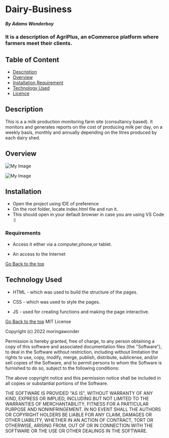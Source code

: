# Dairy-Business
##### By Adams Wonderboy
### It is a description of AgriPlus, an eCommerce platform where farmers meet their clients.

## Table of Content

+ [Description](#description)
+ [Overview](#overview)
+ [Installation Requirement](#Installation)
+ [Technology Used](#requirements)
+ [Licence](#licence)

## Description
<p>This is  a a milk production monitoring farm site (consultancy based). It monitors and generates reports on the cost of producing milk per day, on a weekly basis, monthly and annually depending on the litres produced by each dairy shed.
</p>

## Overview
![My Image](/assets/images/top.png)

![My Image](/assets/images/bottom.png)

## Installation
* Open the project using IDE of preference
* On the root folder, locate index.html file and run it.
* This should open in your default browser in case you are using VS Code :)
### Requirements

* Access it either via a computer,phone,or tablet.

* An access to the Internet

[Go Back to the top](#table-of-content)
## Technology Used
* HTML - which was used to build the structure of the pages.

* CSS - which was used to style the pages.

* JS - used for creating functions and making the page interactive.


[Go Back to the top](#table-of-content)
MIT License

Copyright (c) 2022 moringawonder

Permission is hereby granted, free of charge, to any person obtaining a copy of this software and associated documentation files (the "Software"), to deal in the Software without restriction, including without limitation the rights to use, copy, modify, merge, publish, distribute, sublicense, and/or sell copies of the Software, and to permit persons to whom the Software is furnished to do so, subject to the following conditions:

The above copyright notice and this permission notice shall be included in all copies or substantial portions of the Software.

THE SOFTWARE IS PROVIDED "AS IS", WITHOUT WARRANTY OF ANY KIND, EXPRESS OR IMPLIED, INCLUDING BUT NOT LIMITED TO THE WARRANTIES OF MERCHANTABILITY, FITNESS FOR A PARTICULAR PURPOSE AND NONINFRINGEMENT. IN NO EVENT SHALL THE AUTHORS OR COPYRIGHT HOLDERS BE LIABLE FOR ANY CLAIM, DAMAGES OR OTHER LIABILITY, WHETHER IN AN ACTION OF CONTRACT, TORT OR OTHERWISE, ARISING FROM, OUT OF OR IN CONNECTION WITH THE SOFTWARE OR THE USE OR OTHER DEALINGS IN THE SOFTWARE.